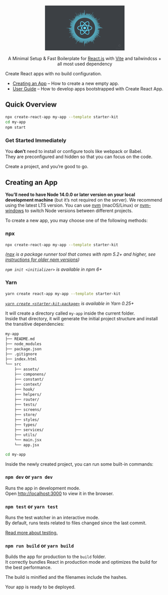 <p align="center">
    <img src="/one-year-of-react-native.png" width="50%"></img>
</p>

<p align="center">
    A Minimal Setup & Fast Boilerplate for <a href="https://reactjs.org/">React.js</a> with <a href="https://vitejs.dev/">Vite</a> and tailwindcss + all most used dependency
</p>


Create React apps with no build configuration.

- [Creating an App](#creating-an-app) – How to create a new empty app.
- [User Guide](https://facebook.github.io/create-react-app/) – How to develop apps bootstrapped with Create React App.


## Quick Overview

```sh
npx create-react-app my-app --template starter-kit
cd my-app
npm start
```

### Get Started Immediately

You **don’t** need to install or configure tools like webpack or Babel.<br>
They are preconfigured and hidden so that you can focus on the code.

Create a project, and you’re good to go.

## Creating an App

**You’ll need to have Node 14.0.0 or later version on your local development machine** (but it’s not required on the server). We recommend using the latest LTS version. You can use [nvm](https://github.com/creationix/nvm#installation) (macOS/Linux) or [nvm-windows](https://github.com/coreybutler/nvm-windows#node-version-manager-nvm-for-windows) to switch Node versions between different projects.

To create a new app, you may choose one of the following methods:

### npx

```sh
npx create-react-app my-app --template starter-kit
```

_([npx](https://medium.com/@maybekatz/introducing-npx-an-npm-package-runner-55f7d4bd282b) is a package runner tool that comes with npm 5.2+ and higher, see [instructions for older npm versions](https://gist.github.com/gaearon/4064d3c23a77c74a3614c498a8bb1c5f))_


_`npm init <initializer>` is available in npm 6+_

### Yarn

```sh
yarn create react-app my-app --template starter-kit
```

_[`yarn create <starter-kit-package>`](https://yarnpkg.com/lang/en/docs/cli/create/) is available in Yarn 0.25+_

It will create a directory called `my-app` inside the current folder.<br>
Inside that directory, it will generate the initial project structure and install the transitive dependencies:

```
my-app
├── README.md
├── node_modules
├── package.json
├── .gitignore
├── index.html
└── src
    ├── assets/
    ├── componens/
    ├── constant/
    ├── context/
    ├── hook/
    ├── helpers/
    ├── router/
    ├── tests/
    ├── screens/
    ├── store/
    ├── styles/
    ├── types/
    ├── services/
    ├── utils/
    └── main.jsx
    └── app.jsx
```




```sh
cd my-app
```

Inside the newly created project, you can run some built-in commands:

### `npm dev` or `yarn dev`

Runs the app in development mode.<br>
Open [http://localhost:3000](http://localhost:3000) to view it in the browser.



### `npm test` or `yarn test`

Runs the test watcher in an interactive mode.<br>
By default, runs tests related to files changed since the last commit.

[Read more about testing.](https://facebook.github.io/create-react-app/docs/running-tests)

### `npm run build` or `yarn build`

Builds the app for production to the `build` folder.<br>
It correctly bundles React in production mode and optimizes the build for the best performance.

The build is minified and the filenames include the hashes.<br>

Your app is ready to be deployed.

